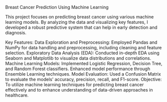 Breast Cancer Prediction Using Machine Learning


This project focuses on predicting breast cancer using various machine learning models. By analyzing the data and visualizing key features, I developed a robust predictive system that can help in early detection and diagnosis.

Key Features:
Data Exploration and Preprocessing: Employed Pandas and NumPy for data handling and preprocessing, including cleaning and feature selection.
Exploratory Data Analysis (EDA): Conducted in-depth EDA using Seaborn and Matplotlib to visualize data distributions and correlations.
Machine Learning Models: Implemented Logistic Regression, Decision Tree, and Random Forest classifiers. Enhanced model performance through Ensemble Learning techniques.
Model Evaluation: Used a Confusion Matrix to evaluate the models' accuracy, precision, recall, and F1-score.
Objective:
To utilize machine learning techniques for predicting breast cancer effectively and to enhance understanding of data-driven approaches in healthcare.
